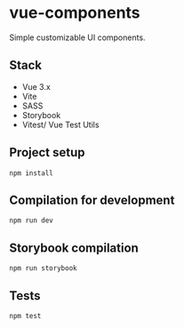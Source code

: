 # vue-components

Simple customizable UI components.

## Stack

- Vue 3.x
- Vite
- SASS
- Storybook
- Vitest/ Vue Test Utils

## Project setup

`npm install`

## Compilation for development

`npm run dev`

## Storybook compilation

`npm run storybook`

## Tests

`npm test`
